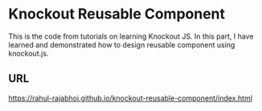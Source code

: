 # Knockout Reusable Component

This is the code from tutorials on learning Knockout JS. In this part, I have learned and demonstrated how to design reusable component using knockout.js.

## URL

https://rahul-rajabhoj.github.io/knockout-reusable-component/index.html